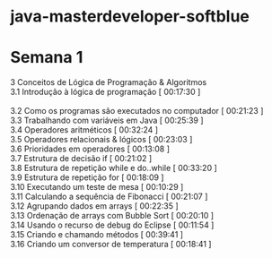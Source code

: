 # java-masterdeveloper-softblue

# Semana 1
3 Conceitos de Lógica de Programação & Algoritmos<br />
3.1 Introdução à lógica de programação [ 00:17:30 ]<br /><br />
3.2 Como os programas são executados no computador [ 00:21:23 ]<br />
3.3 Trabalhando com variáveis em Java [ 00:25:39 ]<br />
3.4 Operadores aritméticos [ 00:32:24 ]<br />
3.5 Operadores relacionais & lógicos [ 00:23:03 ]<br />
3.6 Prioridades em operadores [ 00:13:08 ]<br />
3.7 Estrutura de decisão if [ 00:21:02 ]<br />
3.8 Estrutura de repetição while e do..while [ 00:33:20 ]<br />
3.9 Estrutura de repetição for [ 00:18:09 ]<br />
3.10 Executando um teste de mesa [ 00:10:29 ]<br />
3.11 Calculando a sequência de Fibonacci [ 00:21:07 ]<br />
3.12 Agrupando dados em arrays [ 00:22:35 ]<br />
3.13 Ordenação de arrays com Bubble Sort [ 00:20:10 ]<br />
3.14 Usando o recurso de debug do Eclipse [ 00:11:54 ]<br />
3.15 Criando e chamando métodos [ 00:39:41 ]<br />
3.16 Criando um conversor de temperatura [ 00:18:41 ]<br />
